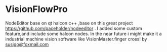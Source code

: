 # VisionFlowPro
NodeEditor base on qt halcon c++ ,base on this great project https://github.com/paceholder/nodeeditor . I added some custom feature,and include some halcon nodes.
In the near future i might make it a industrial machine vision software like VisionMaster.finger cross!
by susigo@foxmail.com 


